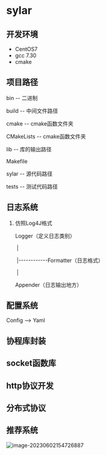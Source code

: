 # sylar



## 开发环境

- CentOS7
- gcc 7.30
- cmake



## 项目路径

bin -- 二进制

build -- 中间文件路径

cmake -- cmake函数文件夹

CMakeLists -- cmake函数文件夹

lib -- 库的输出路径

Makefile

sylar -- 源代码路径

tests -- 测试代码路径



## 日志系统

1. 仿照Log4J格式

   Logger（定义日志类别）

   ​	|

   ​	|------------Formatter（日志格式）

   ​	|

   Appender（日志输出地方）


## 配置系统

Config --> Yaml

## 协程库封装



## socket函数库



## http协议开发



## 分布式协议



## 推荐系统

![image-20230602154726887](D:\sylar服务器框架\sylar服务器框架.assets\image-20230602154726887.png)

